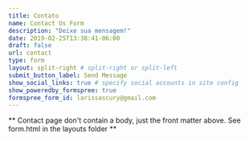 ```yaml
---
title: Contato
name: Contact Us Form
description: "Deixe sua mensagem!"
date: 2019-02-25T13:38:41-06:00
draft: false
url: contact
type: form
layout: split-right # split-right or split-left
submit_button_label: Send Message
show_social_links: true # specify social accounts in site config
show_poweredby_formspree: true
formspree_form_id: larissascury@gmail.com
---
```


** Contact page don't contain a body, just the front matter above.
See form.html in the layouts folder **

